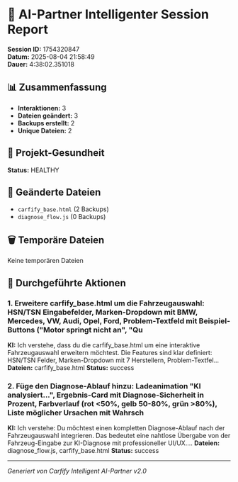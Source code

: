 # 🤖 AI-Partner Intelligenter Session Report
**Session ID:** 1754320847  
**Datum:** 2025-08-04 21:58:49  
**Dauer:** 4:38:02.351018

## 📊 Zusammenfassung
- **Interaktionen:** 3
- **Dateien geändert:** 3
- **Backups erstellt:** 2
- **Unique Dateien:** 2

## 🏥 Projekt-Gesundheit
**Status:** HEALTHY

## 📁 Geänderte Dateien
- `carfify_base.html` (2 Backups)
- `diagnose_flow.js` (0 Backups)

## 🗑️ Temporäre Dateien
Keine temporären Dateien

## 🎯 Durchgeführte Aktionen

### 1. Erweitere carfify_base.html um die Fahrzeugauswahl: HSN/TSN Eingabefelder, Marken-Dropdown mit BMW, Mercedes, VW, Audi, Opel, Ford, Problem-Textfeld mit Beispiel-Buttons ("Motor springt nicht an", "Qu
**KI:** Ich verstehe, dass du die carfify_base.html um eine interaktive Fahrzeugauswahl erweitern möchtest. Die Features sind klar definiert: HSN/TSN Felder, Marken-Dropdown mit 7 Herstellern, Problem-Textfel...
**Dateien:** carfify_base.html
**Status:** success

### 2. Füge den Diagnose-Ablauf hinzu: Ladeanimation "KI analysiert...", Ergebnis-Card mit Diagnose-Sicherheit in Prozent, Farbverlauf (rot <50%, gelb 50-80%, grün >80%), Liste möglicher Ursachen mit Wahrsch
**KI:** Ich verstehe: Du möchtest einen kompletten Diagnose-Ablauf nach der Fahrzeugauswahl integrieren. Das bedeutet eine nahtlose Übergabe von der Fahrzeug-Eingabe zur KI-Diagnose mit professioneller UI/UX....
**Dateien:** diagnose_flow.js, carfify_base.html
**Status:** success

---
*Generiert von Carfify Intelligent AI-Partner v2.0*